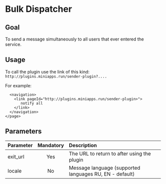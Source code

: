 # Bulk Dispatcher
## Goal
To send a message simultaneously to all users that ever entered the service.

## Usage

To call the plugin use the link of this kind: ```http://plugins.miniapps.run/sender-plugin?....``` 

For example:
```<page version="2.0">
  <navigation>
    <link pageId="http://plugins.miniapps.run/sender-plugin>">
       notify all
    </link>
  </navigation>
</page>
```
## Parameters
|Parameter  |Mandatory  |Description                                               |
|:----------|:---------:|:---------------------------------------------------------|
|exit_url   |	Yes       |The URL to return to after using the plugin               |
|locale     |	No	      |Message language (supported languages RU, EN - default)   |
